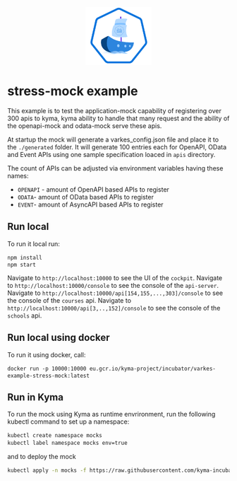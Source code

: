 <p align="center">
 <img src="../../assets/logo.svg" width="150">
</p>

# stress-mock example

This example is to test the application-mock capability of registering over 300 apis to kyma, kyma ability to handle that many request and the ability of the openapi-mock and odata-mock serve these apis.

At startup the mock will generate a varkes_config.json file and place it to the `./generated` folder. It will generate 100 entries each for OpenAPI, OData and Event APIs using one sample specification loaced in `apis` directory.

The count of APIs can be adjusted via environment variables having these names:

- `OPENAPI` - amount of OpenAPI based APIs to register
- `ODATA`- amount of OData based APIs to register
- `EVENT`- amount of AsyncAPI based APIs to register

## Run local

To run it local run:
```
npm install
npm start
```

Navigate to `http://localhost:10000` to see the UI of the `cockpit`.
Navigate to `http://localhost:10000/console` to see the console of the `api-server`.
Navigate to `http://localhost:10000/api[154,155,...,303]/console` to see the console of the `courses` api.
Navigate to `http://localhost:10000/api[3,..,152]/console` to see the console of the `schools` api.

## Run local using docker

To run it using docker, call:
```
docker run -p 10000:10000 eu.gcr.io/kyma-project/incubator/varkes-example-stress-mock:latest
```

## Run in Kyma

To run the mock using Kyma as runtime envrironment, run the following kubectl command to set up a namespace:

```bash
kubectl create namespace mocks
kubectl label namespace mocks env=true
```

and to deploy the mock
```bash
kubectl apply -n mocks -f https://raw.githubusercontent.com/kyma-incubator/varkes/master/examples/stress-mock/deployment/deployment.yaml
```
